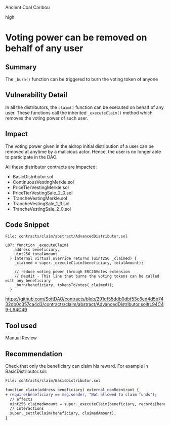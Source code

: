 Ancient Coal Caribou

high

# Voting power can be removed on behalf of any user

## Summary
The `_burn()` function can be triggered to burn the voting token of anyone

## Vulnerability Detail
In all the distributors, the `claim()` function can be executed on behalf of any user. These functions call the inherited `_executeClaim()` method which removes the voting power of such user.

## Impact
The voting power given in the aidrop initial distribution of a user can be removed at anytime by a malicious actor. Hence, the user is no longer able to participate in the DAO.

All these distributor contracts are impacted:
- BasicDistributor.sol
- ContinuousVestingMerkle.sol
- PriceTierVestingMerkle.sol
- PriceTierVestingSale_2_0.sol
- TrancheVestingMerkle.sol
- TrancheVestingSale_1_3.sol
- TrancheVestingSale_2_0.sol

## Code Snippet
```solidity
File: contracts/claim/abstract/AdvancedDistributor.sol

L87: function _executeClaim(
    address beneficiary,
    uint256 totalAmount
  ) internal virtual override returns (uint256 _claimed) {
    _claimed = super._executeClaim(beneficiary, totalAmount);

    // reduce voting power through ERC20Votes extension
    // @audit - This line that burns the voting tokens can be called with any beneficiary
    _burn(beneficiary, tokensToVotes(_claimed));
  }
```
https://github.com/SoftDAO/contracts/blob/291df55ddb0dbf53c6ed4d5b7432db0c357ca4d3/contracts/claim/abstract/AdvancedDistributor.sol#L94C49-L94C49

## Tool used

Manual Review

## Recommendation
Check that only the beneficiary can claim his reward.
For example in BasicDistributor.sol:

```diff
File: contracts/claim/BasicDistributor.sol

function claim(address beneficiary) external nonReentrant {
+ require(beneficiary == msg.sender, "Not allowed to claim funds");
  // effects
  uint256 claimedAmount = super._executeClaim(beneficiary, records[beneficiary].total); 
  // interactions
  super._settleClaim(beneficiary, claimedAmount);
}
```
